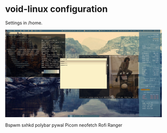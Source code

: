 # void-linux configuration
Settings in /home.

![noloop emacs configuration screen](./images/noloop-voidlinux-screen.png)

Bspwm
sxhkd
polybar
pywal
Picom
neofetch
Rofi
Ranger
